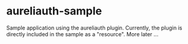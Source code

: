 # aureliauth-sample
Sample application using the aureliauth plugin.
Currently, the plugin is directly included in the sample as a "resource".
More later ... 
